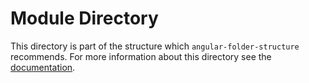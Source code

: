 Module Directory
================

This directory is part of the structure which `angular-folder-structure`
recommends.  For more information about this directory see the
[documentation](https://angular-folder-structure.readthedocs.io/en/latest/modules.html).

